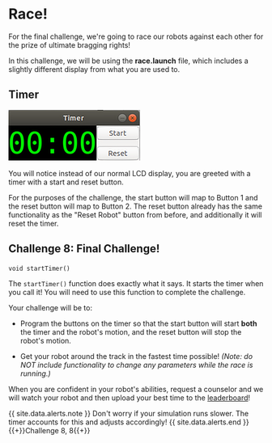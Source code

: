 # Race!
For the final challenge, we're going to race our robots against each other for the prize of ultimate bragging rights!

In this challenge, we will be using the **race.launch** file, which includes a slightly different display from what you are used to.

## Timer

![Timer](images/timer.png)

You will notice instead of our normal LCD display, you are greeted with a timer with a start and reset button.

For the purposes of the challenge, the start button will map to Button 1 and the reset button will map to Button 2. The reset button already has the same functionality as the "Reset Robot" button from before, and additionally it will reset the timer.

## Challenge 8: Final Challenge!

```
void startTimer()
```

The ```startTimer()``` function does exactly what it says. It starts the timer when you call it! You will need to use this function to complete the challenge.

Your challenge will be to:
- Program the buttons on the timer so that the start button will start **both** the timer and the robot's motion, and the reset button will stop the robot's motion.

- Get your robot around the track in the fastest time possible! *(Note: do NOT include functionality to change any parameters while the race is running.)*

When you are confident in your robot's abilities, request a counselor and we will watch your robot and then upload your best time to the [leaderboard](leaders.html)!

{{ site.data.alerts.note }}
Don't worry if your simulation runs slower. The timer accounts for this and adjusts accordingly!
{{ site.data.alerts.end }}
{{+}}Challenge 8, 8{{+}}


